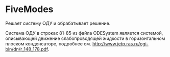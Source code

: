 # FiveModes
Решает систему ОДУ и обрабатывает решение.

Система ОДУ в строках 81-85 из файла ODESystem является системой, описывающей движение слабопроводящей жидкости в горизонтальном плоском конденсаторе, подробнее см. http://www.jetp.ras.ru/cgi-bin/dn/r_148_178.pdf.
